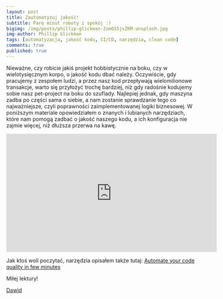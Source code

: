 ```yaml
---
layout: post
title: Zautomatyzuj jakość!
subtitle: Parę minut roboty i spokój :)
bigimg: /img/posts/phillip-glickman-2umO15jsZKM-unsplash.jpg
img-author: Phillip Glickman
tags: [automatyzacja, jakość kodu, CI/CD, narzędzia, clean code]
comments: true
published: true
---
```


Nieważne, czy robicie jakiś projekt hobbistycznie na boku, czy w wielotysięcznym korpo, o jakość kodu dbać należy. Oczywiście, gdy pracujemy z zespołem ludzi, a przez nasz kod przepływają wielomilionowe transakcje,
warto się przyłożyć trochę bardziej, niż gdy radośnie kodujemy sobie nasz pet-project na boku do szuflady. Najlepiej jednak, gdy maszyna zadba po części sama o siebie, a nam zostanie sprawdzanie tego co najważniejsze, czyli poprawności
zaimplementowanej logiki biznesowej. W poniższym materiale opowiedziałem o znanych i lubianych narzędziach, które nam pomogą zadbać o jakość naszego kodu, a ich konfiguracja nie zajmie więcej, niż dłuższa przerwa na kawę.

<div class="align-center">
    <iframe width="560" height="315" src="https://www.youtube.com/embed/PyscpFlclRw" title="YouTube video player" frameborder="0" allow="accelerometer; autoplay; clipboard-write; encrypted-media; gyroscope; picture-in-picture" allowfullscreen></iframe>
</div>

Jak ktoś woli poczytać, narzędzia opisałem także tutaj: [Automate your code quality in few minutes](https://unknownexception.eu/automate-your-code-quality)

Miłej lektury!

[Dawid](https://unknownexception.eu)